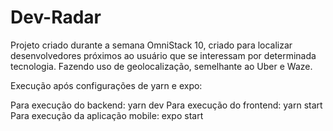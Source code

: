 # Dev-Radar
Projeto criado durante a semana OmniStack 10, criado para localizar desenvolvedores próximos ao usuário que se interessam por determinada tecnologia. Fazendo uso de geolocalização, semelhante ao Uber e Waze.


Execução após configurações de yarn e expo:

Para execução do backend: yarn dev
Para execução do frontend: yarn start
Para execução da aplicação mobile: expo start
